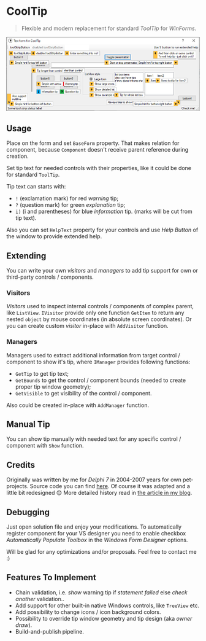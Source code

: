# CoolTip

> Flexible and modern replacement for standard *ToolTip* for *WinForms*. 

![cover with functionality presentation](cover.png)

## Usage

Place on the form and set `BaseForm` property. That makes relation for component,
because `Component` doesn't receive parent reference during creation.

Set tip text for needed controls with their properties, like it could be done for standard `ToolTip`.

Tip text can starts with:
* `!` (exclamation mark) for red *warning* tip;
* `?` (question mark) for green *explanation* tip;
* `i)` (i and parentheses) for blue *information* tip.
(marks will be cut from tip text).

Also you can set `HelpText` property for your controls and use *Help Button* of the window to provide extended help.

## Extending

You can write your own *visitors* and *managers* to add tip support for own or third-party controls / components.

### Visitors

*Visitors* used to inspect internal controls / components of complex parent, like `ListView`.
`IVisitor` provide only one function `GetItem` to return any nested `object` by mouse coordinates (in absolute screen coordinates).
Or you can create custom *visitor* in-place with `AddVisitor` function.

### Managers

Managers used to extract additional information from target control / component to show it's tip,
where `IManager` provides following functions:
* `GetTip` to get tip text;
* `GetBounds` to get the control / component bounds (needed to create proper tip window geometry);
* `GetVisible` to get visibility of the control / component.

Also could be created in-place with `AddManager` function.

## Manual Tip

You can show tip manually with needed text for any specific control / component with `Show` function.

## Credits

Originally was written by me for *Delphi 7* in 2004-2007 years for own pet-projects.
Source code you can find [here](https://gist.github.com/idokka/a76dc86e8b590bfc5fdb4c7b51ffae9a).
Of course it was adapted and a little bit redesigned :blush:
More detailed history read in [the article in my blog](https://pimpl.dev/public/cooltip).

## Debugging

Just open solution file and enjoy your modifications.
To automatically register component for your VS designer you need to
enable checkbox *Automatically Populate Toolbox* in the *Windows Form Designer* options.

Will be glad for any optimizations and/or proposals. Feel free to contact me :)

## Features To Implement

* Chain validation, i.e. *show* warning tip if *statement failed* else *check another* validation..
* Add support for other built-in native Windows controls, like `TreeView` etc.
* Add possibility to change icons / icon background colors.
* Possibility to override tip window geometry and tip design (aka *owner draw*).
* Build-and-publish pipeline.

